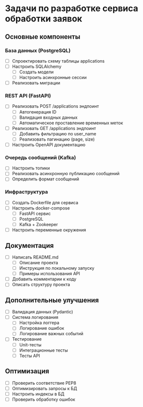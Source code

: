 # Задачи по разработке сервиса обработки заявок

## Основные компоненты

### База данных (PostgreSQL)
- [ ] Спроектировать схему таблицы applications
- [ ] Настроить SQLAlchemy
  - [ ] Создать модели
  - [ ] Настроить асинхронные сессии
- [ ] Реализовать миграции

### REST API (FastAPI)
- [ ] Реализовать POST /applications эндпоинт
  - [ ] Автогенерация ID
  - [ ] Валидация входных данных
  - [ ] Автоматическое проставление временных меток
- [ ] Реализовать GET /applications эндпоинт
  - [ ] Добавить фильтрацию по user_name
  - [ ] Реализовать пагинацию (page, size)
- [ ] Настроить OpenAPI документацию

### Очередь сообщений (Kafka)
- [ ] Настроить топики
- [ ] Реализовать асинхронную публикацию сообщений
- [ ] Определить формат сообщений

### Инфраструктура
- [ ] Создать Dockerfile для сервиса
- [ ] Настроить docker-compose
  - [ ] FastAPI сервис
  - [ ] PostgreSQL
  - [ ] Kafka + Zookeeper
- [ ] Настроить переменные окружения

## Документация
- [ ] Написать README.md
  - [ ] Описание проекта
  - [ ] Инструкция по локальному запуску
  - [ ] Примеры использования API
- [ ] Добавить комментарии к коду
- [ ] Описать структуру проекта

## Дополнительные улучшения
- [ ] Валидация данных (Pydantic)
- [ ] Система логирования
  - [ ] Настройка логгера
  - [ ] Логирование ошибок
  - [ ] Логирование важных событий
- [ ] Тестирование
  - [ ] Unit-тесты
  - [ ] Интеграционные тесты
  - [ ] Тесты API

## Оптимизация
- [ ] Проверить соответствие PEP8
- [ ] Оптимизировать запросы к БД
- [ ] Настроить индексы в БД
- [ ] Проверить обработку ошибок